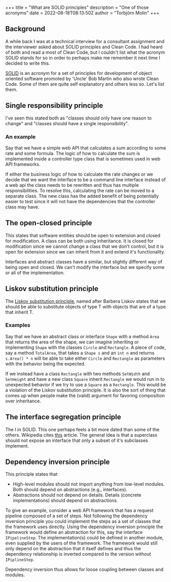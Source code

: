 +++
title = "What are SOLID principles"
description = "One of those acronyms"
date = 2022-08-18T08:13:50Z
author = "Torbjörn Molin"
+++

## Background

A while back I was at a technical interview for a consultant assignment and the interviewer asked about SOLID principles and Clean Code. I had heard of both and read a most of Clean Code, but I couldn't list what the acronym SOLID stands for so in order to perhaps make me remember it next time I decided to write this.

[SOLID](https://en.wikipedia.org/wiki/SOLID) is an acronym for a set of principles for development of object oriented software promoted by 'Uncle' Bob Martin who also wrote Clean Code. Some of them are quite self explanatory and others less so. Let's list them.

## Single responsibility principle

I've seen this stated both as "classes should only have one reason to change" and "classes should have a single responsibility".

### An example

Say that we have a simple web API that calculates a sum according to some rate and some formula. The logic of how to calculate the sum is implemented inside a controller type class that is sometimes used in web API frameworks.

If either the business logic of how to calculate the rate changes or we decide that we want the interface to be a command line interface instead of a web api the class needs to be rewritten and thus has multiple responsibilities.
To resolve this, calculating the rate can be moved to a separate class. The new class has the added benefit of being potentially easier to test since it will not have the dependencies that the controller class may have.

## The open-closed principle

This states that software entities should be open to extension and closed for modification. A class can be both using inheritance. It is closed for modification since we cannot change a class that we don't control, but it is open for extension since we can inherit from it and extend it's functionality.

Interfaces and abstract classes have a similar, but slightly different way of being open and closed. We can't modify the interface but we specify some or all of the implementation.

## Liskov substitution principle

The [Liskov substitution principle](https://en.wikipedia.org/wiki/Liskov_substitution_principle), named after Barbera Liskov states that we should be able to substitute objects of type T with objects that are of a type that inherit T.

### Examples

Say that we have an abstract class or interface `Shape` with a method `Area` that returns the area of the shape, we can imagine inheriting or implementing `Shape` with the classes `Circle` and `Rectangle`. A piece of code, say a method `TotalArea`, that takes a `Shape s` and an `int n` and returns `s.Area() * n` will be able to take either `Circle` and `Rectangle` as parameters with the behavior being the expected.

If we instead have a class `Rectangle` with two methods `SetWidth` and `SetHeight` and have a new class `Square` inherit `Rectangle` we would run in to unexpected behavior if we try to use a `Square` as a `Rectangle`. This would be a violation of the Liskov substitution principle. It is also the sort of thing that comes up when people make the (valid) argument for favoring composition over inheritance.

## The interface segregation principle

The I in SOLID. This one perhaps feels a bit more dated than some of the others. Wikipedia cites [this](https://web.archive.org/web/20150905081110/http://www.objectmentor.com/resources/articles/isp.pdf) article. The general idea is that a superclass should not expose an interface that only a subset of it's subclasses implement.

## Dependency inversion principle

This principle states that

- High-level modules should not import anything from low-level modules. Both should depend on abstractions (e.g., interfaces).
- Abstractions should not depend on details. Details (concrete implementations) should depend on abstractions.

To give an example, consider a web API framework that has a request pipeline composed of a set of steps. Not following the dependency inversion principle you could implement the steps as a set of classes that the framework uses directly. Using the dependency inversion principle the framework would define an abstraction for this, say the interface `IPipelineStep`. The implementation(s) could be defined in another module, even supplied by the users of the framework. The framework would still only depend on the abstraction that it itself defines and thus the dependency relationship is inverted compared to the version without `IPiplineStep`.

Dependency inversion thus allows for loose coupling between classes and modules.
